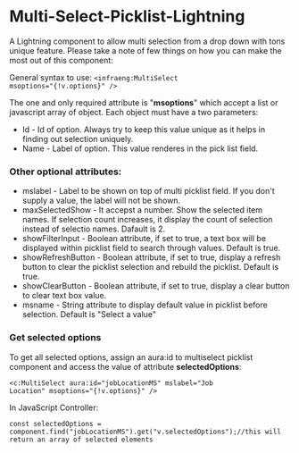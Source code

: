 # Multi-Select-Picklist-Lightning

A Lightning component to allow multi selection from a drop down with tons unique feature. Please take a note of few things on how you can make the most out of this component:

General syntax to use:
<code><infraeng:MultiSelect msoptions="{!v.options}" /></code>

The one and only required attribute is "<b>msoptions</b>" which accept a list or javascript array of object. Each object must have a two parameters:
* Id - Id of option. Always try to keep this value unique as it helps in finding out selection uniquely.
* Name - Label of option. This value renderes in the pick list field.

<h3>Other optional attributes:</h3>

* mslabel - Label to be shown on top of multi picklist field. If you don't supply a value, the label will not be shown.
* maxSelectedShow - It accepst a number. Show the selected item names. If selection count increases, it display the count of selection instead of selectio names. Dafault is 2.
* showFilterInput - Boolean attribute, if set to true, a text box will be displayed within picklist field to search through values. Default is true.
* showRefreshButton - Boolean attribute, if set to true, display a refresh button to clear the picklist selection and rebuild the picklist. Default is true.
* showClearButton - Boolean attribute, if set to true, display a clear button to clear text box value.
* msname - String attribute to display default value in picklist before selection. Default is "Select a value"


<h3>Get selected options</h3>
To get all selected options, assign an aura:id to multiselect picklist component and access the value of attribute <b>selectedOptions</b>:

<code><c:MultiSelect aura:id="jobLocationMS" mslabel="Job Location" msoptions="{!v.options}" /></code>

In JavaScript Controller:

<code>const selectedOptions = component.find("jobLocationMS").get("v.selectedOptions");//this will return an array of selected elements</code>
  
